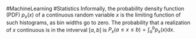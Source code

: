 #MachineLearning #Statistics 
Informally, the probability density function (PDF) $p_x(x)$ of a continuous random variable $x$ is the limiting function of such histograms, as bin widths go to zero.
The probability that a realization of $x$ continuous is in the intverval $[a,b]$ is $P_x(a\leq x \leq b) = \int^b_a p_x(x)\text{d}x$.


